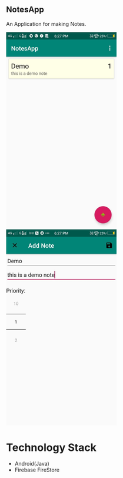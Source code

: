 
## NotesApp
An Application for making Notes. 

<img src ="https://raw.githubusercontent.com/myselfanuj/NotesApp/master/photo_2020-08-03_18-30-27.jpg" heigth = "500" width ="300"> <img src ="https://raw.githubusercontent.com/myselfanuj/NotesApp/master/photo_2020-08-03_18-30-30.jpg" heigth = "500" width ="300">

# Technology Stack
   * Android(Java)
   * Firebase FireStore
    
    
